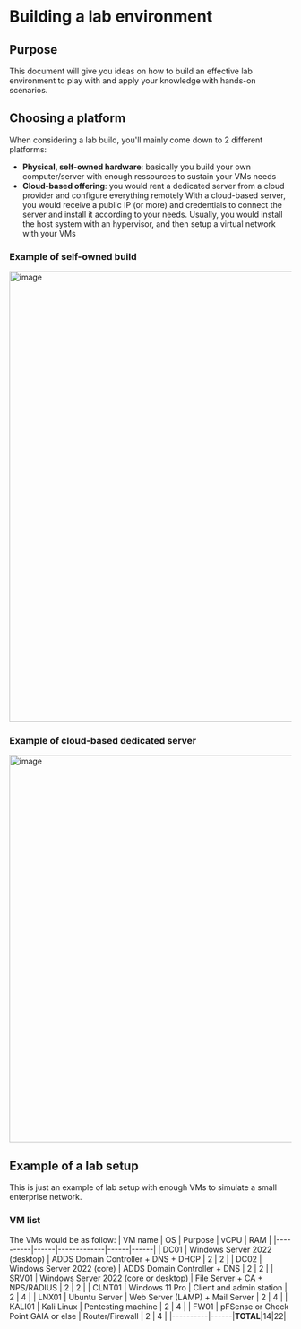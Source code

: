 # Building a lab environment
## Purpose
This document will give you ideas on how to build an effective lab environment to play with and apply your knowledge with hands-on scenarios.
## Choosing a platform
When considering a lab build, you'll mainly come down to 2 different platforms:
- __Physical, self-owned hardware__: basically you build your own computer/server with enough ressources to sustain your VMs needs
- __Cloud-based offering__: you would rent a dedicated server from a cloud provider and configure everything remotely
With a cloud-based server, you would receive a public IP (or more) and credentials to connect the server and install it according to your needs. 
Usually, you would install the host system with an hypervisor, and then setup a virtual network with your VMs
### Example of self-owned build
<img width="805" alt="image" src="https://user-images.githubusercontent.com/13363451/187417619-aff7995b-74de-446e-acb5-efaf99bc7cd8.png">

### Example of cloud-based dedicated server
<img width="691" alt="image" src="https://user-images.githubusercontent.com/13363451/187416424-ec2fd44f-154b-4518-b278-a16534e968bc.png">

## Example of a lab setup
This is just an example of lab setup with enough VMs to simulate a small enterprise network.
### VM list
The VMs would be as follow:
| VM name   | OS |      Purpose      |  vCPU | RAM |
|----------|------|-------------|------|------|
| DC01 | Windows Server 2022 (desktop) |  ADDS Domain Controller + DNS + DHCP | 2 | 2 |
| DC02 | Windows Server 2022 (core) | ADDS Domain Controller + DNS | 2 | 2 |
| SRV01 | Windows Server 2022 (core or desktop) | File Server + CA + NPS/RADIUS | 2 | 2 |
| CLNT01 | Windows 11 Pro | Client and admin station | 2 | 4 |
| LNX01 | Ubuntu Server | Web Server (LAMP) + Mail Server | 2 | 4 |
| KALI01 | Kali Linux | Pentesting machine | 2 | 4 |
| FW01 | pFSense or Check Point GAIA or else | Router/Firewall | 2 | 4 |
|----------|------|__TOTAL__|14|22|
